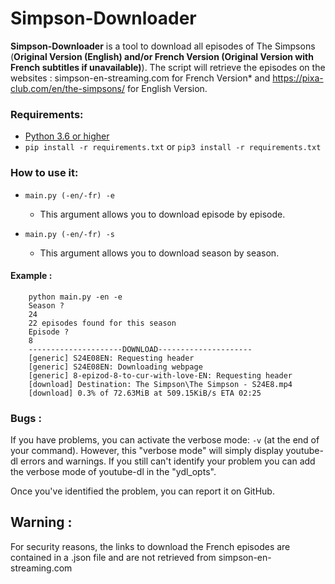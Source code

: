 # Simpson-Downloader

**Simpson-Downloader** is a tool to download all episodes of The Simpsons (**Original Version (English) and/or French Version (Original Version with French subtitles if unavailable)**). The script will retrieve the episodes on the websites : simpson-en-streaming.com for French Version* and https://pixa-club.com/en/the-simpsons/ for English Version.

### Requirements:
- [Python 3.6 or higher](https://www.python.org/downloads/)
- `pip install -r requirements.txt` or `pip3 install -r requirements.txt`

### How to use it:
- `main.py (-en/-fr) -e`
   - This argument allows you to download episode by episode. 
    
- `main.py (-en/-fr) -s`
   - This argument allows you to download season by season. 

#### Example : 
        python main.py -en -e
        Season ?
        24
        22 episodes found for this season
        Episode ?
        8
        ---------------------DOWNLOAD---------------------
        [generic] S24E08EN: Requesting header
        [generic] S24E08EN: Downloading webpage
        [generic] 8-epizod-8-to-cur-with-love-EN: Requesting header
        [download] Destination: The Simpson\The Simpson - S24E8.mp4
        [download] 0.3% of 72.63MiB at 509.15KiB/s ETA 02:25

### Bugs :

If you have problems, you can activate the verbose mode: `-v` (at the end of your command). 
However, this "verbose mode" will simply display youtube-dl errors and warnings. If you still can't identify your problem you can add the verbose mode of youtube-dl in the "ydl_opts".

Once you've identified the problem, you can report it on GitHub.

## Warning :
For security reasons, the links to download the French episodes are contained in a .json file and are not retrieved from simpson-en-streaming.com